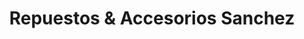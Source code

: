 ---
title: "Repuestos & Accesorios Sanchez"
url: /santiago/repuestos-y-accesorios-sanchez/
shop: piezas de automóviles
---